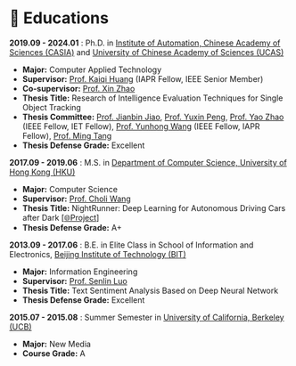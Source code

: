 # 📖 Educations

**2019.09 - 2024.01** : Ph.D. in [Institute of Automation, Chinese Academy of Sciences (CASIA)](http://english.ia.cas.cn/) and [University of Chinese Academy of Sciences (UCAS)](https://english.ucas.ac.cn/)
- **Major:** Computer Applied Technology
- **Supervisor:** [Prof. Kaiqi Huang](https://people.ucas.ac.cn/~huangkaiqi) (IAPR Fellow, IEEE Senior Member)
- **Co-supervisor:** [Prof. Xin Zhao](https://www.xinzhaoai.com/)
- **Thesis Title:** Research of Intelligence Evaluation Techniques for Single Object Tracking
- **Thesis Committee:** [Prof. Jianbin Jiao](https://people.ucas.ac.cn/~jiaojianbin), [Prof. Yuxin Peng](http://39.108.48.32/mipl/pengyuxin/), [Prof. Yao Zhao](https://faculty.bjtu.edu.cn/5900/) (IEEE Fellow, IET Fellow), [Prof. Yunhong Wang](https://vrlab.buaa.edu.cn/info/1161/1500.htm) (IEEE Fellow, IAPR Fellow), [Prof. Ming Tang](https://people.ucas.ac.cn/~mingt)
- **Thesis Defense Grade:** Excellent

**2017.09 - 2019.06** : M.S. in [Department of Computer Science, University of Hong Kong (HKU)](https://www.cs.hku.hk/)
- **Major:** Computer Science
- **Supervisor:** [Prof. Choli Wang](https://www.cs.hku.hk/people/academic-staff/clwang)
- **Thesis Title:** NightRunner: Deep Learning for Autonomous Driving Cars after Dark [[🌐Project](https://github.com/huuuuusy/Darknet-Cross)]
- **Thesis Defense Grade:** A+

**2013.09 - 2017.06** : B.E. in Elite Class in School of Information and Electronics, [Beijing Institute of Technology (BIT)](https://english.bit.edu.cn/)
- **Major:** Information Engineering
- **Supervisor:** [Prof. Senlin Luo](https://cst.bit.edu.cn/szdw/jsml/bssds/a21187d873b645839fdd996387c79efa.htm)
- **Thesis Title:** Text Sentiment Analysis Based on Deep Neural Network 
- **Thesis Defense Grade:** Excellent

**2015.07 - 2015.08** : Summer Semester in [University of California, Berkeley (UCB)](https://www.berkeley.edu/)
- **Major:** New Media
- **Course  Grade:** A